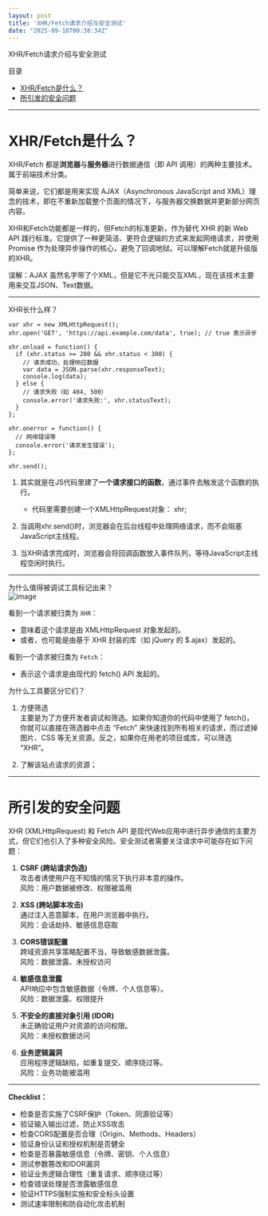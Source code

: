 ```yaml
---
layout: post
title: 'XHR/Fetch请求介绍与安全测试'
date: "2025-09-18T00:38:34Z"
---
```

XHR/Fetch请求介绍与安全测试

目录

*   [XHR/Fetch是什么？](#xhrfetch是什么)
*   [所引发的安全问题](#所引发的安全问题)

* * *

XHR/Fetch是什么？
=============

XHR/Fetch 都是**浏览器**与**服务器**进行数据通信（即 API 调用）的两种主要技术。属于前端技术分类。

简单来说，它们都是用来实现 AJAX（Asynchronous JavaScript and XML）理念的技术，即在不重新加载整个页面的情况下，与服务器交换数据并更新部分网页内容。

XHR和Fetch功能都是一样的，但Fetch的标准更新，作为替代 XHR 的新 Web API 践行标准。它提供了一种更简洁、更符合逻辑的方式来发起网络请求，并使用 Promise 作为处理异步操作的核心，避免了回调地狱。可以理解Fetch就是升级版的XHR。

误解：AJAX 虽然名字带了个XML，但是它不光只能交互XML，现在该技术主要用来交互JSON、Text数据。

* * *

XHR长什么样？

    var xhr = new XMLHttpRequest();
    xhr.open('GET', 'https://api.example.com/data', true); // true 表示异步
    
    xhr.onload = function() {
      if (xhr.status >= 200 && xhr.status < 300) {
        // 请求成功，处理响应数据
        var data = JSON.parse(xhr.responseText);
        console.log(data);
      } else {
        // 请求失败（如 404, 500）
        console.error('请求失败:', xhr.statusText);
      }
    };
    
    xhr.onerror = function() {
      // 网络错误等
      console.error('请求发生错误');
    };
    
    xhr.send();
    

1.  其实就是在JS代码里建了**一个请求接口的函数**，通过事件去触发这个函数的执行。
    
    *   代码里需要创建一个XMLHttpRequest对象： xhr;
2.  当调用xhr.send()时，浏览器会在后台线程中处理网络请求，而不会阻塞JavaScript主线程。
    
3.  当XHR请求完成时，浏览器会将回调函数放入事件队列，等待JavaScript主线程空闲时执行。
    

* * *

为什么值得被调试工具标记出来？  
![image](https://img2024.cnblogs.com/blog/1552062/202509/1552062-20250917133211588-616279826.png)

看到一个请求被归类为 `XHR`：

*   意味着这个请求是由 XMLHttpRequest 对象发起的。
*   或者，也可能是由基于 XHR 封装的库（如 jQuery 的 $.ajax）发起的。

看到一个请求被归类为 `Fetch`：

*   表示这个请求是由现代的 fetch() API 发起的。

为什么工具要区分它们？

1.  方便筛选  
    主要是为了方便开发者调试和筛选。如果你知道你的代码中使用了 fetch()，你就可以直接在筛选器中点击 “Fetch” 来快速找到所有相关的请求，而过滤掉图片、CSS 等无关资源。反之，如果你在用老的项目或库，可以筛选 “XHR”。
    
2.  了解该站点请求的资源；
    

* * *

所引发的安全问题
========

XHR (XMLHttpRequest) 和 Fetch API 是现代Web应用中进行异步通信的主要方式，但它们也引入了多种安全风险。安全测试者需要关注请求中可能存在如下问题：

1.  **CSRF (跨站请求伪造)**  
    攻击者诱使用户在不知情的情况下执行非本意的操作。  
    风险：用户数据被修改、权限被滥用
    
2.  **XSS (跨站脚本攻击)**  
    通过注入恶意脚本，在用户浏览器中执行。  
    风险：会话劫持、敏感信息窃取
    
3.  **CORS错误配置**  
    跨域资源共享策略配置不当，导致敏感数据泄露。  
    风险：数据泄露、未授权访问
    
4.  **敏感信息泄露**  
    API响应中包含敏感数据（令牌、个人信息等）。  
    风险：数据泄露、权限提升
    
5.  **不安全的直接对象引用 (IDOR)**  
    未正确验证用户对资源的访问权限。  
    风险：未授权数据访问
    
6.  **业务逻辑漏洞**  
    应用程序逻辑缺陷，如重复提交、顺序绕过等。  
    风险：业务功能被滥用
    

* * *

**Checklist：**

*   检查是否实施了CSRF保护（Token、同源验证等）
*   验证输入输出过滤，防止XSS攻击
*   检查CORS配置是否合理（Origin、Methods、Headers）
*   验证身份认证和授权机制是否健全
*   检查是否暴露敏感信息（令牌、密钥、个人信息）
*   测试参数篡改和IDOR漏洞
*   验证业务逻辑合理性（重复请求、顺序绕过等）
*   检查错误处理是否泄露敏感信息
*   验证HTTPS强制实施和安全标头设置
*   测试速率限制和防自动化攻击机制